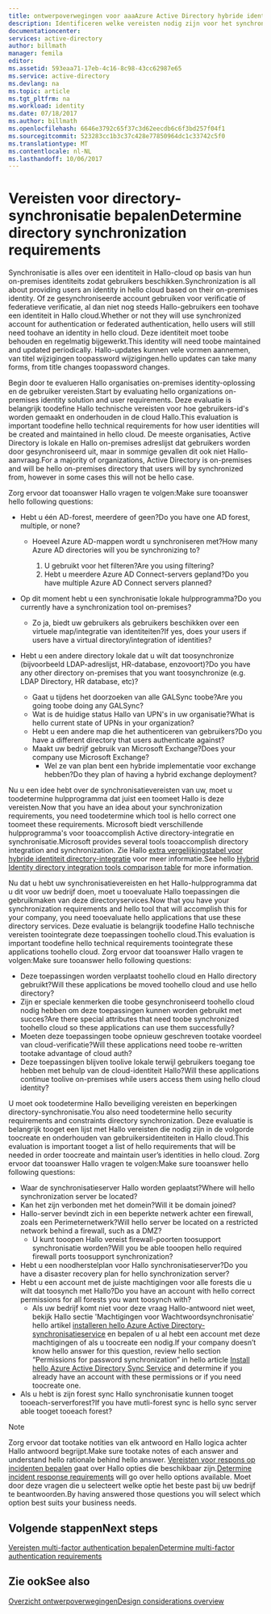 ```yaml
---
title: ontwerpoverwegingen voor aaaAzure Active Directory hybride identiteit - directory-synchronisatievereisten bepalen | Microsoft Docs
description: Identificeren welke vereisten nodig zijn voor het synchroniseren van alle Hallo gebruikers tussen on = eigen locatie en cloud voor Hallo enterprise.
documentationcenter: 
services: active-directory
author: billmath
manager: femila
editor: 
ms.assetid: 593eaa71-17eb-4c16-8c98-43cc62987e65
ms.service: active-directory
ms.devlang: na
ms.topic: article
ms.tgt_pltfrm: na
ms.workload: identity
ms.date: 07/18/2017
ms.author: billmath
ms.openlocfilehash: 6646e3792c65f37c3d62eecdb6c6f3bd257f04f1
ms.sourcegitcommit: 523283cc1b3c37c428e77850964dc1c33742c5f0
ms.translationtype: MT
ms.contentlocale: nl-NL
ms.lasthandoff: 10/06/2017
---
```

# <a name="determine-directory-synchronization-requirements"></a><span data-ttu-id="523c8-103">Vereisten voor directory-synchronisatie bepalen</span><span class="sxs-lookup"><span data-stu-id="523c8-103">Determine directory synchronization requirements</span></span>
<span data-ttu-id="523c8-104">Synchronisatie is alles over een identiteit in Hallo-cloud op basis van hun on-premises identiteits zodat gebruikers beschikken.</span><span class="sxs-lookup"><span data-stu-id="523c8-104">Synchronization is all about providing users an identity in hello cloud based on their on-premises identity.</span></span> <span data-ttu-id="523c8-105">Of ze gesynchroniseerde account gebruiken voor verificatie of federatieve verificatie, al dan niet nog steeds Hallo-gebruikers een toohave een identiteit in Hallo cloud.</span><span class="sxs-lookup"><span data-stu-id="523c8-105">Whether or not they will use synchronized account for authentication or federated authentication, hello users will still need toohave an identity in hello cloud.</span></span>  <span data-ttu-id="523c8-106">Deze identiteit moet toobe behouden en regelmatig bijgewerkt.</span><span class="sxs-lookup"><span data-stu-id="523c8-106">This identity will need toobe maintained and updated periodically.</span></span>  <span data-ttu-id="523c8-107">Hallo-updates kunnen vele vormen aannemen, van titel wijzigingen toopassword wijzigingen.</span><span class="sxs-lookup"><span data-stu-id="523c8-107">hello updates can take many forms, from title changes toopassword changes.</span></span>  

<span data-ttu-id="523c8-108">Begin door te evalueren Hallo organisaties on-premises identity-oplossing en de gebruiker vereisten.</span><span class="sxs-lookup"><span data-stu-id="523c8-108">Start by evaluating hello organizations on-premises identity solution and user requirements.</span></span> <span data-ttu-id="523c8-109">Deze evaluatie is belangrijk toodefine Hallo technische vereisten voor hoe gebruikers-id's worden gemaakt en onderhouden in de cloud Hallo.</span><span class="sxs-lookup"><span data-stu-id="523c8-109">This evaluation is important toodefine hello technical requirements for how user identities will be created and maintained in hello cloud.</span></span>  <span data-ttu-id="523c8-110">De meeste organisaties, Active Directory is lokale en Hallo on-premises adreslijst dat gebruikers worden door gesynchroniseerd uit, maar in sommige gevallen dit ook niet Hallo-aanvraag.</span><span class="sxs-lookup"><span data-stu-id="523c8-110">For a majority of organizations, Active Directory is on-premises and will be hello on-premises directory that users will by synchronized from, however in some cases this will not be hello case.</span></span>  

<span data-ttu-id="523c8-111">Zorg ervoor dat tooanswer Hallo vragen te volgen:</span><span class="sxs-lookup"><span data-stu-id="523c8-111">Make sure tooanswer hello following questions:</span></span>

* <span data-ttu-id="523c8-112">Hebt u één AD-forest, meerdere of geen?</span><span class="sxs-lookup"><span data-stu-id="523c8-112">Do you have one AD forest, multiple, or none?</span></span>
  
  * <span data-ttu-id="523c8-113">Hoeveel Azure AD-mappen wordt u synchroniseren met?</span><span class="sxs-lookup"><span data-stu-id="523c8-113">How many Azure AD directories will you be synchronizing to?</span></span>
    
    1. <span data-ttu-id="523c8-114">U gebruikt voor het filteren?</span><span class="sxs-lookup"><span data-stu-id="523c8-114">Are you using filtering?</span></span>
    2. <span data-ttu-id="523c8-115">Hebt u meerdere Azure AD Connect-servers gepland?</span><span class="sxs-lookup"><span data-stu-id="523c8-115">Do you have multiple Azure AD Connect servers planned?</span></span>
* <span data-ttu-id="523c8-116">Op dit moment hebt u een synchronisatie lokale hulpprogramma?</span><span class="sxs-lookup"><span data-stu-id="523c8-116">Do you currently have a synchronization tool on-premises?</span></span>
  
  * <span data-ttu-id="523c8-117">Zo ja, biedt uw gebruikers als gebruikers beschikken over een virtuele map/integratie van identiteiten?</span><span class="sxs-lookup"><span data-stu-id="523c8-117">If yes, does your users if users have a virtual directory/integration of identities?</span></span>
* <span data-ttu-id="523c8-118">Hebt u een andere directory lokale dat u wilt dat toosynchronize (bijvoorbeeld LDAP-adreslijst, HR-database, enzovoort)?</span><span class="sxs-lookup"><span data-stu-id="523c8-118">Do you have any other directory on-premises that you want toosynchronize (e.g. LDAP Directory, HR database, etc)?</span></span>
  * <span data-ttu-id="523c8-119">Gaat u tijdens het doorzoeken van alle GALSync toobe?</span><span class="sxs-lookup"><span data-stu-id="523c8-119">Are you going toobe doing any GALSync?</span></span>
  * <span data-ttu-id="523c8-120">Wat is de huidige status Hallo van UPN's in uw organisatie?</span><span class="sxs-lookup"><span data-stu-id="523c8-120">What is hello current state of UPNs in your organization?</span></span> 
  * <span data-ttu-id="523c8-121">Hebt u een andere map die het authenticeren van gebruikers?</span><span class="sxs-lookup"><span data-stu-id="523c8-121">Do you have a different directory that users authenticate against?</span></span>
  * <span data-ttu-id="523c8-122">Maakt uw bedrijf gebruik van Microsoft Exchange?</span><span class="sxs-lookup"><span data-stu-id="523c8-122">Does your company use Microsoft Exchange?</span></span>
    * <span data-ttu-id="523c8-123">Wel ze van plan bent een hybride implementatie voor exchange hebben?</span><span class="sxs-lookup"><span data-stu-id="523c8-123">Do they plan of having a hybrid exchange deployment?</span></span>

<span data-ttu-id="523c8-124">Nu u een idee hebt over de synchronisatievereisten van uw, moet u toodetermine hulpprogramma dat juist een toomeet Hallo is deze vereisten.</span><span class="sxs-lookup"><span data-stu-id="523c8-124">Now that you have an idea about your synchronization requirements, you need toodetermine which tool is hello correct one toomeet these requirements.</span></span>  <span data-ttu-id="523c8-125">Microsoft biedt verschillende hulpprogramma's voor tooaccomplish Active directory-integratie en synchronisatie.</span><span class="sxs-lookup"><span data-stu-id="523c8-125">Microsoft provides several tools tooaccomplish directory integration and synchronization.</span></span>  <span data-ttu-id="523c8-126">Zie Hallo [extra vergelijkingstabel voor hybride identiteit directory-integratie](active-directory-hybrid-identity-design-considerations-tools-comparison.md) voor meer informatie.</span><span class="sxs-lookup"><span data-stu-id="523c8-126">See hello [Hybrid Identity directory integration tools comparison table](active-directory-hybrid-identity-design-considerations-tools-comparison.md) for more information.</span></span> 

<span data-ttu-id="523c8-127">Nu dat u hebt uw synchronisatievereisten en het Hallo-hulpprogramma dat u dit voor uw bedrijf doen, moet u tooevaluate Hallo toepassingen die gebruikmaken van deze directoryservices.</span><span class="sxs-lookup"><span data-stu-id="523c8-127">Now that you have your synchronization requirements and hello tool that will accomplish this for your company, you need tooevaluate hello applications that use these directory services.</span></span> <span data-ttu-id="523c8-128">Deze evaluatie is belangrijk toodefine Hallo technische vereisten toointegrate deze toepassingen toohello cloud.</span><span class="sxs-lookup"><span data-stu-id="523c8-128">This evaluation is important toodefine hello technical requirements toointegrate these applications toohello cloud.</span></span> <span data-ttu-id="523c8-129">Zorg ervoor dat tooanswer Hallo vragen te volgen:</span><span class="sxs-lookup"><span data-stu-id="523c8-129">Make sure tooanswer hello following questions:</span></span>

* <span data-ttu-id="523c8-130">Deze toepassingen worden verplaatst toohello cloud en Hallo directory gebruikt?</span><span class="sxs-lookup"><span data-stu-id="523c8-130">Will these applications be moved toohello cloud and use hello directory?</span></span>
* <span data-ttu-id="523c8-131">Zijn er speciale kenmerken die toobe gesynchroniseerd toohello cloud nodig hebben om deze toepassingen kunnen worden gebruikt met succes?</span><span class="sxs-lookup"><span data-stu-id="523c8-131">Are there special attributes that need toobe synchronized toohello cloud so these applications can use them successfully?</span></span>
* <span data-ttu-id="523c8-132">Moeten deze toepassingen toobe opnieuw geschreven tootake voordeel van cloud-verificatie?</span><span class="sxs-lookup"><span data-stu-id="523c8-132">Will these applications need toobe re-written tootake advantage of cloud auth?</span></span>
* <span data-ttu-id="523c8-133">Deze toepassingen blijven toolive lokale terwijl gebruikers toegang toe hebben met behulp van de cloud-identiteit Hallo?</span><span class="sxs-lookup"><span data-stu-id="523c8-133">Will these applications continue toolive on-premises while users access them using hello cloud identity?</span></span>

<span data-ttu-id="523c8-134">U moet ook toodetermine Hallo beveiliging vereisten en beperkingen directory-synchronisatie.</span><span class="sxs-lookup"><span data-stu-id="523c8-134">You also need toodetermine hello security requirements and constraints directory synchronization.</span></span> <span data-ttu-id="523c8-135">Deze evaluatie is belangrijk tooget een lijst met Hallo vereisten die nodig zijn in de volgorde toocreate en onderhouden van gebruikersidentiteiten in Hallo cloud.</span><span class="sxs-lookup"><span data-stu-id="523c8-135">This evaluation is important tooget a list of hello requirements that will be needed in order toocreate and maintain user’s identities in hello cloud.</span></span> <span data-ttu-id="523c8-136">Zorg ervoor dat tooanswer Hallo vragen te volgen:</span><span class="sxs-lookup"><span data-stu-id="523c8-136">Make sure tooanswer hello following questions:</span></span>

* <span data-ttu-id="523c8-137">Waar de synchronisatieserver Hallo worden geplaatst?</span><span class="sxs-lookup"><span data-stu-id="523c8-137">Where will hello synchronization server be located?</span></span>
* <span data-ttu-id="523c8-138">Kan het zijn verbonden met het domein?</span><span class="sxs-lookup"><span data-stu-id="523c8-138">Will it be domain joined?</span></span>
* <span data-ttu-id="523c8-139">Hallo-server bevindt zich in een beperkte netwerk achter een firewall, zoals een Perimeternetwerk?</span><span class="sxs-lookup"><span data-stu-id="523c8-139">Will hello server be located on a restricted network behind a firewall, such as a DMZ?</span></span>
  * <span data-ttu-id="523c8-140">U kunt tooopen Hallo vereist firewall-poorten toosupport synchronisatie worden?</span><span class="sxs-lookup"><span data-stu-id="523c8-140">Will you be able tooopen hello required firewall ports toosupport synchronization?</span></span>
* <span data-ttu-id="523c8-141">Hebt u een noodherstelplan voor Hallo synchronisatieserver?</span><span class="sxs-lookup"><span data-stu-id="523c8-141">Do you have a disaster recovery plan for hello synchronization server?</span></span>
* <span data-ttu-id="523c8-142">Hebt u een account met de juiste machtigingen voor alle forests die u wilt dat toosynch met Hallo?</span><span class="sxs-lookup"><span data-stu-id="523c8-142">Do you have an account with hello correct permissions for all forests you want toosynch with?</span></span>
  * <span data-ttu-id="523c8-143">Als uw bedrijf komt niet voor deze vraag Hallo-antwoord niet weet, bekijk Hallo sectie 'Machtigingen voor Wachtwoordsynchronisatie' hello artikel [installeren hello Azure Active Directory-synchronisatieservice](https://msdn.microsoft.com/library/azure/dn757602.aspx#BKMK_CreateAnADAccountForTheSyncService) en bepalen of u al hebt een account met deze machtigingen of als u toocreate een nodig.</span><span class="sxs-lookup"><span data-stu-id="523c8-143">If your company doesn’t know hello answer for this question, review hello section “Permissions for password synchronization” in hello article [Install hello Azure Active Directory Sync Service](https://msdn.microsoft.com/library/azure/dn757602.aspx#BKMK_CreateAnADAccountForTheSyncService) and determine if you already have an account with these permissions or if you need toocreate one.</span></span>
* <span data-ttu-id="523c8-144">Als u hebt is zijn forest sync Hallo synchronisatie kunnen tooget tooeach-serverforest?</span><span class="sxs-lookup"><span data-stu-id="523c8-144">If you have mutli-forest sync is hello sync server able tooget tooeach forest?</span></span>

> [!NOTE]
> <span data-ttu-id="523c8-145">Zorg ervoor dat tootake notities van elk antwoord en Hallo logica achter Hallo antwoord begrijpt.</span><span class="sxs-lookup"><span data-stu-id="523c8-145">Make sure tootake notes of each answer and understand hello rationale behind hello answer.</span></span> <span data-ttu-id="523c8-146">[Vereisten voor respons op incidenten bepalen](active-directory-hybrid-identity-design-considerations-incident-response-requirements.md) gaat over Hallo opties die beschikbaar zijn.</span><span class="sxs-lookup"><span data-stu-id="523c8-146">[Determine incident response requirements](active-directory-hybrid-identity-design-considerations-incident-response-requirements.md) will go over hello options available.</span></span> <span data-ttu-id="523c8-147">Moet door deze vragen die u selecteert welke optie het beste past bij uw bedrijf te beantwoorden.</span><span class="sxs-lookup"><span data-stu-id="523c8-147">By having answered those questions you will select which option best suits your business needs.</span></span>
> 
> 

## <a name="next-steps"></a><span data-ttu-id="523c8-148">Volgende stappen</span><span class="sxs-lookup"><span data-stu-id="523c8-148">Next steps</span></span>
[<span data-ttu-id="523c8-149">Vereisten multi-factor authentication bepalen</span><span class="sxs-lookup"><span data-stu-id="523c8-149">Determine multi-factor authentication requirements</span></span>](active-directory-hybrid-identity-design-considerations-multifactor-auth-requirements.md)

## <a name="see-also"></a><span data-ttu-id="523c8-150">Zie ook</span><span class="sxs-lookup"><span data-stu-id="523c8-150">See also</span></span>
[<span data-ttu-id="523c8-151">Overzicht ontwerpoverwegingen</span><span class="sxs-lookup"><span data-stu-id="523c8-151">Design considerations overview</span></span>](active-directory-hybrid-identity-design-considerations-overview.md)


